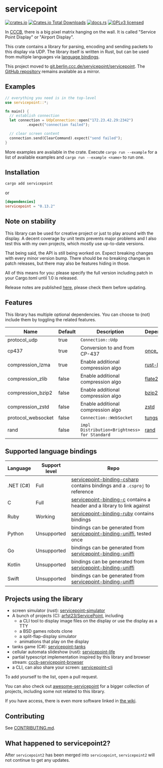 # servicepoint

[![crates.io](https://img.shields.io/crates/v/servicepoint.svg)](https://crates.io/crates/servicepoint)
[![Crates.io Total Downloads](https://img.shields.io/crates/d/servicepoint)](https://crates.io/crates/servicepoint)
[![docs.rs](https://img.shields.io/docsrs/servicepoint)](https://docs.rs/servicepoint/latest/servicepoint/)
[![GPLv3 licensed](https://img.shields.io/crates/l/servicepoint)](./LICENSE)

In [CCCB](https://berlin.ccc.de/), there is a big pixel matrix hanging on the wall. It is called  "Service Point
Display" or "Airport Display".

This crate contains a library for parsing, encoding and sending packets to this display via UDP.
The library itself is written in Rust, but can be used from multiple languages
via [language bindings](#supported-language-bindings).

This project moved
to [git.berlin.ccc.de/servicepoint/servicepoint](https://git.berlin.ccc.de/servicepoint/servicepoint).
The [GitHub repository](https://github.com/cccb/servicepoint) remains available as a mirror.

## Examples

```rust no_run
// everything you need is in the top-level
use servicepoint::*;

fn main() {
  // establish connection
  let connection = UdpConnection::open("172.23.42.29:2342")
          .expect("connection failed");

  // clear screen content
  connection.send(ClearCommand).expect("send failed");
}
```

More examples are available in the crate.
Execute `cargo run --example` for a list of available examples and `cargo run --example <name>` to run one.

## Installation

```bash
cargo add servicepoint
```

or

```toml
[dependencies]
servicepoint = "0.13.2"
```

## Note on stability

This library can be used for creative project or just to play around with the display.
A decent coverage by unit tests prevents major problems and I also test this with my own projects, which mostly use
up-to-date versions.

That being said, the API is still being worked on.
Expect breaking changes with every minor version bump.
There should be no breaking changes in patch releases, but there may also be features hiding in those.

All of this means for you: please specify the full version including patch in your Cargo.toml until 1.0 is released.

Release notes are published [here](https://git.berlin.ccc.de/servicepoint/servicepoint/releases), please check them before updating.

## Features

This library has multiple optional dependencies.
You can choose to (not) include them by toggling the related features.

| Name               | Default | Description                                  | Dependencies                                        |
|--------------------|---------|----------------------------------------------|-----------------------------------------------------|
| protocol_udp       | true    | `Connection::Udp`                            |                                                     |
| cp437              | true    | Conversion to and from CP-437                | [once_cell](https://crates.io/crates/once_cell)     |
| compression_lzma   | true    | Enable additional compression algo           | [rust-lzma](https://crates.io/crates/rust-lzma)     |
| compression_zlib   | false   | Enable additional compression algo           | [flate2](https://crates.io/crates/flate2)           |
| compression_bzip2  | false   | Enable additional compression algo           | [bzip2](https://crates.io/crates/bzip2)             |
| compression_zstd   | false   | Enable additional compression algo           | [zstd](https://crates.io/crates/zstd)               |
| protocol_websocket | false   | `Connection::WebSocket`                      | [tungstenite](https://crates.io/crates/tungstenite) |
| rand               | false   | `impl Distribution<Brightness> for Standard` | [rand](https://crates.io/crates/rand)               |

## Supported language bindings

| Language  | Support level | Repo                                                                                                                                             |
|-----------|---------------|--------------------------------------------------------------------------------------------------------------------------------------------------|
| .NET (C#) | Full          | [servicepoint-binding-csharp](https://git.berlin.ccc.de/servicepoint/servicepoint-binding-csharp) contains bindings and a `.csproj` to reference |
| C         | Full          | [servicepoint-binding-c](https://git.berlin.ccc.de/servicepoint/servicepoint-binding-c) contains a header and a library to link against          |
| Ruby      | Working       | [servicepoint-binding-ruby](https://git.berlin.ccc.de/servicepoint/servicepoint-binding-ruby) contains bindings                                  |
| Python    | Unsupported   | bindings can be generated from [servicepoint-binding-uniffi](https://git.berlin.ccc.de/servicepoint/servicepoint-binding-uniffi), tested once    |
| Go        | Unsupported   | bindings can be generated from [servicepoint-binding-uniffi](https://git.berlin.ccc.de/servicepoint/servicepoint-binding-uniffi)                 |
| Kotlin    | Unsupported   | bindings can be generated from [servicepoint-binding-uniffi](https://git.berlin.ccc.de/servicepoint/servicepoint-binding-uniffi)                 |
| Swift     | Unsupported   | bindings can be generated from [servicepoint-binding-uniffi](https://git.berlin.ccc.de/servicepoint/servicepoint-binding-uniffi)                 |

## Projects using the library

- screen simulator (rust): [servicepoint-simulator](https://git.berlin.ccc.de/servicepoint/servicepoint-simulator)
- A bunch of projects (C): [arfst23/ServicePoint](https://github.com/arfst23/ServicePoint), including
    - a CLI tool to display image files on the display or use the display as a TTY
    - a BSD games robots clone
    - a split-flap-display simulator
    - animations that play on the display
- tanks game (C#): [servicepoint-tanks](https://github.com/kaesaecracker/cccb-tanks-cs)
- cellular automata slideshow (rust): [servicepoint-life](https://github.com/kaesaecracker/servicepoint-life)
- partial typescript implementation inspired by this library and browser
  stream: [cccb-servicepoint-browser](https://github.com/SamuelScheit/cccb-servicepoint-browser)
- a CLI, can also share your screen: [servicepoint-cli](https://git.berlin.ccc.de/servicepoint/servicepoint-cli)

To add yourself to the list, open a pull request.

You can also check out [awesome-servicepoint](https://github.com/stars/kaesaecracker/lists/awesome-servicepoint) for a
bigger collection of projects, including some not related to this library.

If you have access, there is even more software linked in [the wiki](https://wiki.berlin.ccc.de/LED-Riesendisplay).

## Contributing

See [CONTRIBUTING.md](CONTRIBUTING.md).

## What happened to servicepoint2?

After `servicepoint2` has been merged into `servicepoint`, `servicepoint2` will not continue to get any updates.
